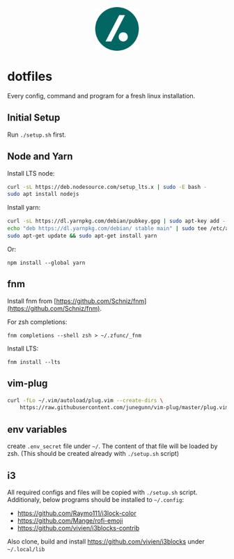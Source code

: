 <div align="center">
    <img src="./dot.png" width="100" />
</div>

# dotfiles

Every config, command and program for a fresh linux installation.

## Initial Setup

Run `./setup.sh` first.

## Node and Yarn

Install LTS node:

```bash
curl -sL https://deb.nodesource.com/setup_lts.x | sudo -E bash -
sudo apt install nodejs
```

Install yarn:

```bash
curl -sL https://dl.yarnpkg.com/debian/pubkey.gpg | sudo apt-key add -
echo "deb https://dl.yarnpkg.com/debian/ stable main" | sudo tee /etc/apt/sources.list.d/yarn.list
sudo apt-get update && sudo apt-get install yarn
```

Or:

```
npm install --global yarn
```

## fnm

Install fnm from [https://github.com/Schniz/fnm](https://github.com/Schniz/fnm).

For zsh completions:

```
fnm completions --shell zsh > ~/.zfunc/_fnm
```

Install LTS:

```
fnm install --lts
```

## vim-plug

```bash
curl -fLo ~/.vim/autoload/plug.vim --create-dirs \
    https://raw.githubusercontent.com/junegunn/vim-plug/master/plug.vim
```

## env variables

create `.env_secret` file under `~/`. The content of that file will be loaded by zsh. (This should be created already with `./setup.sh` script)

## i3

All required configs and files will be copied with `./setup.sh` script. Additionaly, below programs should be installed to `~/.config`:

- https://github.com/Raymo111/i3lock-color
- https://github.com/Mange/rofi-emoji
- https://github.com/vivien/i3blocks-contrib

Also clone, build and install https://github.com/vivien/i3blocks under `~/.local/lib`
